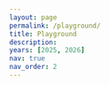 ```yaml
---
layout: page
permalink: /playground/
title: Playground
description:
years: [2025, 2026]
nav: true
nav_order: 2
---
```


<html lang="zh-CN">
<head>
    <meta charset="UTF-8">
    <meta name="viewport" content="width=device-width, initial-scale=1.0">
    <style>
        .ai-model-showcase * {
            margin: 0;
            padding: 0;
            box-sizing: border-box;
        }

        .ai-model-showcase-body {
            font-family: -apple-system, BlinkMacSystemFont, 'Segoe UI', Roboto, 'Helvetica Neue', Arial, sans-serif;
            background: #ffffff;
            min-height: 100vh;
            padding: 20px;
        }

        .ai-model-showcase-container {
            max-width: 1200px;
            margin: 0 auto;
        }

        .ai-model-showcase-page-title {
            text-align: center;
            color: #2d3748;
            font-size: 2rem;
            font-weight: 700;
            margin-bottom: 2rem;
        }

        .ai-model-showcase-cards-grid {
            display: flex;
            flex-direction: column;
            gap: 1.5rem;
            max-width: 800px;
            margin: 0 auto;
        }

        .ai-model-showcase-card {
            background: white;
            border-radius: 12px;
            box-shadow: 0 4px 12px rgba(0, 0, 0, 0.1);
            padding: 16px;
            display: flex;
            align-items: flex-start;
            gap: 16px;
            transition: all 0.3s ease;
            position: relative;
            overflow: hidden;
            border: 1px solid #e2e8f0;
        }

        .ai-model-showcase-card::before {
            content: '';
            position: absolute;
            top: 0;
            left: 0;
            right: 0;
            height: 4px;
            background: linear-gradient(90deg, #667eea, #764ba2);
        }

        .ai-model-showcase-card:hover {
            transform: translateY(-2px);
            box-shadow: 0 8px 20px rgba(0, 0, 0, 0.15);
        }

        .ai-model-showcase-avatar {
            width: 60px;
            height: 60px;
            border-radius: 8px;
            object-fit: cover;
            border: 2px solid #f0f0f0;
            flex-shrink: 0;
        }

        .ai-model-showcase-card-content {
            flex: 1;
            min-width: 0;
        }

        .ai-model-showcase-model-name {
            font-size: 1.25rem;
            font-weight: 700;
            color: #2d3748;
            margin-bottom: 8px;
            line-height: 1.3;
        }

        .ai-model-showcase-model-description {
            color: #4a5568;
            line-height: 1.5;
            margin-bottom: 12px;
            font-size: 0.9rem;
        }

        .ai-model-showcase-links-container {
            display: flex;
            flex-wrap: wrap;
            gap: 8px;
        }

        .ai-model-showcase-badge {
            display: inline-flex;
            align-items: center;
            gap: 6px;
            padding: 6px 12px;
            background-color: #e2e8f0;
            color: #4a5568;
            text-decoration: none;
            border-radius: 20px;
            font-size: 0.85rem;
            font-weight: 500;
            transition: all 0.2s ease;
            border: 1px solid transparent;
        }

        .ai-model-showcase-badge:hover {
            background-color: #cbd5e0;
            color: #2d3748;
            transform: translateY(-1px);
            box-shadow: 0 2px 8px rgba(0,0,0,0.1);
        }

        .ai-model-showcase-badge.ai-model-showcase-demo {
            background-color: #e6fffa;
            color: #234e52;
            border-color: #81e6d9;
        }

        .ai-model-showcase-badge.ai-model-showcase-demo:hover {
            background-color: #b2f5ea;
        }

        .ai-model-showcase-badge.ai-model-showcase-github {
            background-color: #f7fafc;
            color: #2d3748;
            border-color: #e2e8f0;
        }

        .ai-model-showcase-badge.ai-model-showcase-github:hover {
            background-color: #edf2f7;
        }

        .ai-model-showcase-badge.ai-model-showcase-huggingface {
            background-color: #fef5e7;
            color: #744210;
            border-color: #f6e05e;
        }

        .ai-model-showcase-badge.ai-model-showcase-huggingface:hover {
            background-color: #faf089;
        }

        .ai-model-showcase-icon {
            width: 16px;
            height: 16px;
        }

        .ai-model-showcase-open-source-badge {
            position: absolute;
            top: 12px;
            left: 12px;
            background: linear-gradient(135deg, #48bb78, #38a169);
            color: white;
            padding: 4px 8px;
            border-radius: 6px;
            font-size: 0.75rem;
            font-weight: 600;
            box-shadow: 0 2px 4px rgba(72, 187, 120, 0.3);
            z-index: 10;
        }

        @media (max-width: 768px) {
            .ai-model-showcase-card {
                flex-direction: column;
                text-align: center;
            }

            .ai-model-showcase-avatar {
                align-self: center;
            }
        }
    </style>
</head>
<body class="ai-model-showcase-body">
    <div class="ai-model-showcase-container">

        <div class="ai-model-showcase-cards-grid">
            <!-- 模型卡片 1 -->
            <div class="ai-model-showcase-card">
                <img src="https://cdn-1.webcatalog.io/catalog/discord-bot-list/discord-bot-list-icon-filled-256.png?v=1714774149420" alt="GPT-4 Avatar" class="ai-model-showcase-avatar">
                <div class="ai-model-showcase-card-content">
                    <h2 class="ai-model-showcase-model-name">Image Generation: Janus-4o</h2>
                    <p class="ai-model-showcase-model-description">
                        Janus-4o is a multimodal model that can generate high-quality images from text or from text and images, trained on just 91K samples made by GPT-4o.
                    </p>
                    <div class="ai-model-showcase-links-container">
                        <a href="#" class="ai-model-showcase-badge ai-model-showcase-demo">
                            <svg class="ai-model-showcase-icon" viewBox="0 0 24 24" fill="currentColor">
                                <path d="M12 2L2 7v10c0 5.55 3.84 9.95 9 11 5.16-1.05 9-5.45 9-11V7l-10-5z"/>
                            </svg>
                            在线体验
                        </a>
                        <a href="#" class="ai-model-showcase-badge ai-model-showcase-github">
                            <svg class="ai-model-showcase-icon" viewBox="0 0 24 24" fill="currentColor">
                                <path d="M12 0c-6.626 0-12 5.373-12 12 0 5.302 3.438 9.8 8.207 11.387.599.111.793-.261.793-.577v-2.234c-3.338.726-4.033-1.416-4.033-1.416-.546-1.387-1.333-1.756-1.333-1.756-1.089-.745.083-.729.083-.729 1.205.084 1.839 1.237 1.839 1.237 1.07 1.834 2.807 1.304 3.492.997.107-.775.418-1.305.762-1.604-2.665-.305-5.467-1.334-5.467-5.931 0-1.311.469-2.381 1.236-3.221-.124-.303-.535-1.524.117-3.176 0 0 1.008-.322 3.301 1.23.957-.266 1.983-.399 3.003-.404 1.02.005 2.047.138 3.006.404 2.291-1.552 3.297-1.23 3.297-1.23.653 1.653.242 2.874.118 3.176.77.84 1.235 1.911 1.235 3.221 0 4.609-2.807 5.624-5.479 5.921.43.372.823 1.102.823 2.222v3.293c0 .319.192.694.801.576 4.765-1.589 8.199-6.086 8.199-11.386 0-6.627-5.373-12-12-12z"/>
                            </svg>
                            GitHub
                        </a>
                        <a href="#" class="ai-model-showcase-badge ai-model-showcase-huggingface">
                            <svg class="ai-model-showcase-icon" viewBox="0 0 24 24" fill="currentColor">
                                <path d="M12 2.5c-5.25 0-9.5 4.25-9.5 9.5s4.25 9.5 9.5 9.5 9.5-4.25 9.5-9.5-4.25-9.5-9.5-9.5zm0 17c-4.14 0-7.5-3.36-7.5-7.5s3.36-7.5 7.5-7.5 7.5 3.36 7.5 7.5-3.36 7.5-7.5 7.5z"/>
                            </svg>
                            Hugging Face
                        </a>
                    </div>
                </div>
            </div>

            <!-- 模型卡片 2 -->
            <div class="ai-model-showcase-card">
                <div class="ai-model-showcase-open-source-badge">开源</div>
                <img src="https://cdn-1.webcatalog.io/catalog/discord-bot-list/discord-bot-list-icon-filled-256.png?v=1714774149420" alt="Claude Avatar" class="ai-model-showcase-avatar">
                <div class="ai-model-showcase-card-content">
                    <h2 class="ai-model-showcase-model-name">Medical LLM: HuatuoGPT-II</h2>
                    <p class="ai-model-showcase-model-description">
                        HuatuoGPT-II uses a unified input-output format for domain adaptation and achieves top performance in Medical, even surpassing GPT-4 in some tasks.
                    </p>
                    <div class="ai-model-showcase-links-container">
                        <a href="https://www.huatuogpt.cn/" class="ai-model-showcase-badge ai-model-showcase-demo">
                            <svg class="ai-model-showcase-icon" viewBox="0 0 24 24" fill="currentColor">
                                <path d="M12 2L2 7v10c0 5.55 3.84 9.95 9 11 5.16-1.05 9-5.45 9-11V7l-10-5z"/>
                            </svg>
                            在线体验
                        </a>
                        <a href="#" class="ai-model-showcase-badge ai-model-showcase-github">
                            <svg class="ai-model-showcase-icon" viewBox="0 0 24 24" fill="currentColor">
                                <path d="M12 0c-6.626 0-12 5.373-12 12 0 5.302 3.438 9.8 8.207 11.387.599.111.793-.261.793-.577v-2.234c-3.338.726-4.033-1.416-4.033-1.416-.546-1.387-1.333-1.756-1.333-1.756-1.089-.745.083-.729.083-.729 1.205.084 1.839 1.237 1.839 1.237 1.07 1.834 2.807 1.304 3.492.997.107-.775.418-1.305.762-1.604-2.665-.305-5.467-1.334-5.467-5.931 0-1.311.469-2.381 1.236-3.221-.124-.303-.535-1.524.117-3.176 0 0 1.008-.322 3.301 1.23.957-.266 1.983-.399 3.003-.404 1.02.005 2.047.138 3.006.404 2.291-1.552 3.297-1.23 3.297-1.30.653 1.653.242 2.874.118 3.176.77.84 1.235 1.911 1.235 3.221 0 4.609-2.807 5.624-5.479 5.921.43.372.823 1.102.823 2.222v3.293c0 .319.192.694.801.576 4.765-1.589 8.199-6.086 8.199-11.386 0-6.627-5.373-12-12-12z"/>
                            </svg>
                            GitHub
                        </a>
                        <a href="#" class="ai-model-showcase-badge ai-model-showcase-huggingface">
                            <svg class="ai-model-showcase-icon" viewBox="0 0 24 24" fill="currentColor">
                                <path d="M12 2.5c-5.25 0-9.5 4.25-9.5 9.5s4.25 9.5 9.5 9.5 9.5-4.25 9.5-9.5-4.25-9.5-9.5-9.5zm0 17c-4.14 0-7.5-3.36-7.5-7.5s3.36-7.5 7.5-7.5 7.5 3.36 7.5 7.5-3.36 7.5-7.5 7.5z"/>
                            </svg>
                            Hugging Face
                        </a>
                    </div>
                </div>
            </div>

        </div>
    </div>
</body>
</html>
